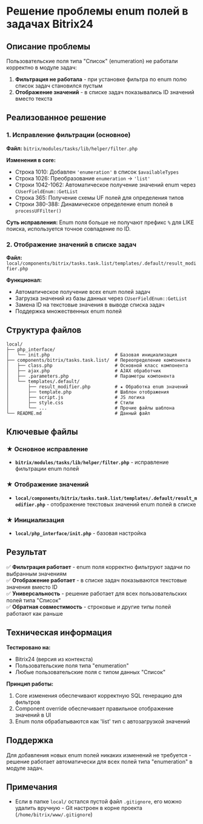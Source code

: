 # Решение проблемы enum полей в задачах Bitrix24

## Описание проблемы
Пользовательские поля типа "Список" (enumeration) не работали корректно в модуле задач:
1. **Фильтрация не работала** - при установке фильтра по enum полю список задач становился пустым
2. **Отображение значений** - в списке задач показывались ID значений вместо текста

## Реализованное решение

### 1. Исправление фильтрации (основное)
**Файл:** `bitrix/modules/tasks/lib/helper/filter.php`

**Изменения в core:**
- Строка 1010: Добавлен `'enumeration'` в список `$availableTypes`
- Строка 1026: Преобразование `enumeration` → `'list'` 
- Строки 1042-1062: Автоматическое получение значений enum через `CUserFieldEnum::GetList`
- Строка 365: Получение схемы UF полей для определения типов
- Строки 380-388: Динамическое определение enum полей в `processUFFilter()`

**Суть исправления:** Enum поля больше не получают префикс `%` для LIKE поиска, используется точное совпадение по ID.

### 2. Отображение значений в списке задач
**Файл:** `local/components/bitrix/tasks.task.list/templates/.default/result_modifier.php`

**Функционал:**
- Автоматическое получение всех enum полей задач
- Загрузка значений из базы данных через `CUserFieldEnum::GetList`
- Замена ID на текстовые значения в выводе списка задач
- Поддержка множественных enum полей

## Структура файлов

```
local/
├── php_interface/
│   └── init.php                        # Базовая инициализация
├── components/bitrix/tasks.task.list/  # Переопределение компонента
│   ├── class.php                       # Основной класс компонента  
│   ├── ajax.php                        # AJAX обработчик
│   ├── .parameters.php                 # Параметры компонента
│   └── templates/.default/
│       ├── result_modifier.php         # ★ Обработка enum значений
│       ├── template.php                # Шаблон отображения
│       ├── script.js                   # JS логика
│       ├── style.css                   # Стили
│       └── ...                         # Прочие файлы шаблона
└── README.md                           # Данный файл
```

## Ключевые файлы

### ★ Основное исправление
- **`bitrix/modules/tasks/lib/helper/filter.php`** - исправление фильтрации enum полей

### ★ Отображение значений  
- **`local/components/bitrix/tasks.task.list/templates/.default/result_modifier.php`** - отображение текстовых значений enum полей в списке

### ★ Инициализация
- **`local/php_interface/init.php`** - базовая настройка

## Результат

✅ **Фильтрация работает** - enum поля корректно фильтруют задачи по выбранным значениям  
✅ **Отображение работает** - в списке задач показываются текстовые значения вместо ID  
✅ **Универсальность** - решение работает для всех пользовательских полей типа "Список"  
✅ **Обратная совместимость** - строковые и другие типы полей работают как раньше

## Техническая информация

**Тестировано на:**
- Bitrix24 (версия из контекста)
- Пользовательские поля типа "enumeration"
- Любые пользовательские поля с типом данных "Список"

**Принцип работы:**
1. Core изменения обеспечивают корректную SQL генерацию для фильтров
2. Component override обеспечивает правильное отображение значений в UI
3. Enum поля обрабатываются как 'list' тип с автозагрузкой значений

## Поддержка

Для добавления новых enum полей никаких изменений не требуется - решение работает автоматически для всех полей типа "enumeration" в модуле задач.

## Примечания

- Если в папке `local/` остался пустой файл `.gitignore`, его можно удалить вручную - Git настроен в корне проекта (`/home/bitrix/www/.gitignore`)